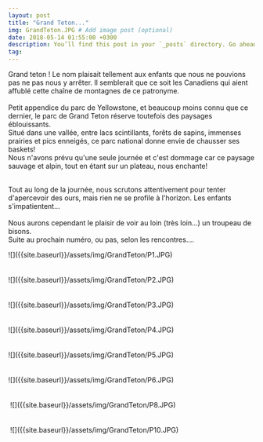 ```yaml
---
layout: post
title: "Grand Teton..."
img: GrandTeton.JPG # Add image post (optional)
date: 2018-05-14 01:55:00 +0300
description: You’ll find this post in your `_posts` directory. Go ahead and edit it and re-build the site to see your changes. # Add post description (optional)
tag: 
---
```

<p> 

Grand teton ! Le nom plaisait tellement aux enfants 
que nous ne pouvions pas ne pas nous y arrêter. Il semblerait que ce soit les Canadiens
qui aient affublé cette chaîne de montagnes de ce patronyme.
<br/><br/>
Petit appendice du parc de Yellowstone, et beaucoup moins connu que ce dernier, 
le parc de Grand Teton réserve toutefois des paysages éblouissants.<br/>
Situé dans une vallée, entre lacs scintillants, forêts de sapins, 
immenses prairies et pics enneigés, ce parc national donne envie 
de chausser ses baskets!<br/>
Nous n'avons prévu qu'une seule journée et c'est dommage 
car ce paysage sauvage et alpin, tout en étant sur un plateau, nous enchante! 
<br/><br/>

Tout au long de la journée, nous scrutons attentivement pour tenter d'apercevoir
des ours, mais rien ne se profile à l'horizon. Les enfants s'impatientent...
<br/><br/>
Nous aurons cependant le plaisir de voir au loin (très loin...)
 un troupeau de bisons.<br/>
 Suite au prochain numéro, ou pas, selon les rencontres....

</p>
![]({{site.baseurl}}/assets/img/GrandTeton/P1.JPG)<br/><br/><br/>
![]({{site.baseurl}}/assets/img/GrandTeton/P2.JPG)<br/><br/><br/>
![]({{site.baseurl}}/assets/img/GrandTeton/P3.JPG)<br/><br/><br/>
![]({{site.baseurl}}/assets/img/GrandTeton/P4.JPG)<br/><br/><br/>
![]({{site.baseurl}}/assets/img/GrandTeton/P5.JPG)<br/><br/><br/>
![]({{site.baseurl}}/assets/img/GrandTeton/P6.JPG)<br/><br/><br/>
<img class="Rot270" src="{{site.baseurl}}/assets/img/GrandTeton/P7.JPG" alt="">
![]({{site.baseurl}}/assets/img/GrandTeton/P8.JPG)<br/><br/><br/>
<img class="Rot270" src="{{site.baseurl}}/assets/img/GrandTeton/P9.JPG" alt="">
![]({{site.baseurl}}/assets/img/GrandTeton/P10.JPG)<br/><br/><br/>
